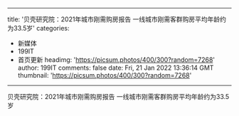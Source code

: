 
---
title: '贝壳研究院：2021年城市刚需购房报告 一线城市刚需客群购房平均年龄约为33.5岁'
categories: 
 - 新媒体
 - 199IT
 - 首页更新
headimg: 'https://picsum.photos/400/300?random=7268'
author: 199IT
comments: false
date: Fri, 21 Jan 2022 13:36:14 GMT
thumbnail: 'https://picsum.photos/400/300?random=7268'
---

<div>   
贝壳研究院：2021年城市刚需购房报告 一线城市刚需客群购房平均年龄约为33.5岁  
</div>
            